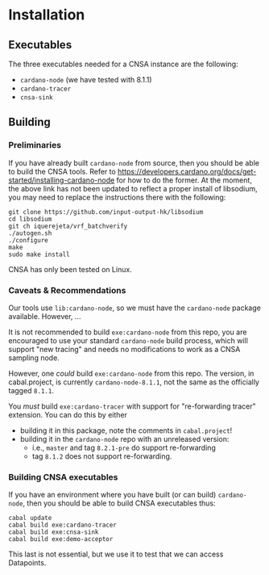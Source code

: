 # Installation

## Executables

The three executables needed for a CNSA instance are the following:

 - `cardano-node`    (we have tested with 8.1.1)
 - `cardano-tracer`
 - `cnsa-sink`

## Building
### Preliminaries

If you have already built `cardano-node` from source, then you should
be able to build the CNSA tools.  Refer to
https://developers.cardano.org/docs/get-started/installing-cardano-node
for how to do the former.  At the moment, the above link has not been
updated to reflect a proper install of libsodium, you may need to
replace the instructions there with the following:

``` shell
git clone https://github.com/input-output-hk/libsodium
cd libsodium
git ch iquerejeta/vrf_batchverify
./autogen.sh
./configure
make
sudo make install
```

CNSA has only been tested on Linux.

### Caveats & Recommendations

Our tools use `lib:cardano-node`, so we must have the `cardano-node`
package available. However, ...

It is not recommended to build `exe:cardano-node` from this repo, you
are encouraged to use your standard `cardano-node` build process, which
will support "new tracing" and needs no modifications to work as a
CNSA sampling node.

However, one *could* build `exe:cardano-node` from this repo.  The
version, in cabal.project, is currently `cardano-node-8.1.1`, not the
same as the officially tagged `8.1.1`.

You *must* build `exe:cardano-tracer` with support for "re-forwarding
tracer" extension.  You can do this by either
 - building it in this package, note the comments in `cabal.project`!
 - building it in the `cardano-node` repo with an unreleased version:
   - i.e., `master` and tag `8.2.1-pre` do support re-forwarding
   - tag `8.1.2` does not support re-forwarding.

### Building CNSA executables

If you have an environment where you have built (or can build)
`cardano-node`, then you should be able to build CNSA executables thus:

    cabal update
    cabal build exe:cardano-tracer
    cabal build exe:cnsa-sink
    cabal build exe:demo-acceptor

This last is not essential, but we use it to test that we can access Datapoints.
